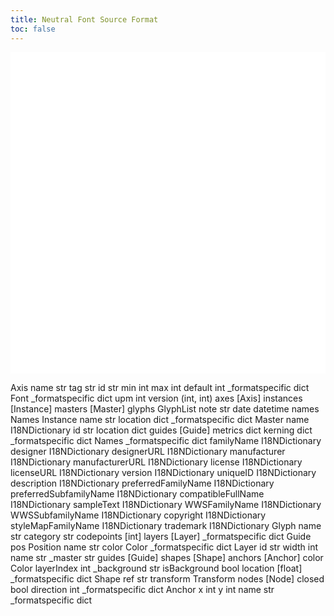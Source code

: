 ```yaml
---
title: Neutral Font Source Format
toc: false
---
```



<svg width="1017pt" height="1038pt"
 viewBox="0.00 0.00 1017.00 1037.50" xmlns="http://www.w3.org/2000/svg" xmlns:xlink="http://www.w3.org/1999/xlink">
<g id="graph0" class="graph" transform="scale(1 1) rotate(0) translate(4 1033.5)">
<polygon fill="white" stroke="transparent" points="-4,4 -4,-1033.5 1013,-1033.5 1013,4 -4,4"/>
<!-- Axis -->
<g id="node1" class="node">
<title>Axis</title>
<g id="a_node1"><a xlink:href="Axis.html" xlink:title="&lt;TABLE&gt;">
<text text-anchor="start" x="357.5" y="-1010.3" font-family="Avenir" font-weight="bold" font-size="14.00">Axis</text>
<polygon fill="none" stroke="black" points="304.5,-980.5 304.5,-1001.5 406.5,-1001.5 406.5,-980.5 304.5,-980.5"/>
<text text-anchor="start" x="337" y="-988.3" font-family="Avenir" font-weight="bold" font-size="14.00">name</text>
<polygon fill="none" stroke="black" points="408.5,-980.5 408.5,-1001.5 438.5,-1001.5 438.5,-980.5 408.5,-980.5"/>
<text text-anchor="start" x="415" y="-988.3" font-family="Avenir" font-style="italic" font-size="14.00">str</text>
<polygon fill="none" stroke="black" points="304.5,-957.5 304.5,-978.5 406.5,-978.5 406.5,-957.5 304.5,-957.5"/>
<text text-anchor="start" x="344.5" y="-965.3" font-family="Avenir" font-weight="bold" font-size="14.00">tag</text>
<polygon fill="none" stroke="black" points="408.5,-957.5 408.5,-978.5 438.5,-978.5 438.5,-957.5 408.5,-957.5"/>
<text text-anchor="start" x="415" y="-965.3" font-family="Avenir" font-style="italic" font-size="14.00">str</text>
<polygon fill="none" stroke="black" points="304.5,-934.5 304.5,-955.5 406.5,-955.5 406.5,-934.5 304.5,-934.5"/>
<text text-anchor="start" x="349.5" y="-941.3" font-family="Avenir" font-size="14.00">id</text>
<polygon fill="none" stroke="black" points="408.5,-934.5 408.5,-955.5 438.5,-955.5 438.5,-934.5 408.5,-934.5"/>
<text text-anchor="start" x="415" y="-942.3" font-family="Avenir" font-style="italic" font-size="14.00">str</text>
<polygon fill="none" stroke="black" points="304.5,-911.5 304.5,-932.5 406.5,-932.5 406.5,-911.5 304.5,-911.5"/>
<text text-anchor="start" x="344" y="-918.3" font-family="Avenir" font-size="14.00">min</text>
<polygon fill="none" stroke="black" points="408.5,-911.5 408.5,-932.5 438.5,-932.5 438.5,-911.5 408.5,-911.5"/>
<text text-anchor="start" x="415.5" y="-919.3" font-family="Avenir" font-style="italic" font-size="14.00">int</text>
<polygon fill="none" stroke="black" points="304.5,-888.5 304.5,-909.5 406.5,-909.5 406.5,-888.5 304.5,-888.5"/>
<text text-anchor="start" x="342" y="-895.3" font-family="Avenir" font-size="14.00">max</text>
<polygon fill="none" stroke="black" points="408.5,-888.5 408.5,-909.5 438.5,-909.5 438.5,-888.5 408.5,-888.5"/>
<text text-anchor="start" x="415.5" y="-896.3" font-family="Avenir" font-style="italic" font-size="14.00">int</text>
<polygon fill="none" stroke="black" points="304.5,-865.5 304.5,-886.5 406.5,-886.5 406.5,-865.5 304.5,-865.5"/>
<text text-anchor="start" x="333.5" y="-872.3" font-family="Avenir" font-size="14.00">default</text>
<polygon fill="none" stroke="black" points="408.5,-865.5 408.5,-886.5 438.5,-886.5 438.5,-865.5 408.5,-865.5"/>
<text text-anchor="start" x="415.5" y="-873.3" font-family="Avenir" font-style="italic" font-size="14.00">int</text>
<polygon fill="none" stroke="black" points="304.5,-842.5 304.5,-863.5 406.5,-863.5 406.5,-842.5 304.5,-842.5"/>
<text text-anchor="start" x="307.5" y="-849.3" font-family="Avenir" font-size="14.00">_formatspecific</text>
<polygon fill="none" stroke="black" points="408.5,-842.5 408.5,-863.5 438.5,-863.5 438.5,-842.5 408.5,-842.5"/>
<text text-anchor="start" x="411.5" y="-850.3" font-family="Avenir" font-style="italic" font-size="14.00">dict</text>
<polygon fill="none" stroke="black" points="301.5,-839.5 301.5,-1025.5 441.5,-1025.5 441.5,-839.5 301.5,-839.5"/>
</a>
</g>
</g>
<!-- Font -->
<g id="node2" class="node">
<title>Font</title>
<g id="a_node2"><a xlink:href="Font.html" xlink:title="&lt;TABLE&gt;">
<text text-anchor="start" x="80.5" y="-822.3" font-family="Avenir" font-weight="bold" font-size="14.00">Font</text>
<polygon fill="none" stroke="black" points="11,-792.5 11,-813.5 113,-813.5 113,-792.5 11,-792.5"/>
<text text-anchor="start" x="14" y="-799.3" font-family="Avenir" font-size="14.00">_formatspecific</text>
<polygon fill="none" stroke="black" points="115,-792.5 115,-813.5 181,-813.5 181,-792.5 115,-792.5"/>
<text text-anchor="start" x="136" y="-800.3" font-family="Avenir" font-style="italic" font-size="14.00">dict</text>
<polygon fill="none" stroke="black" points="11,-769.5 11,-790.5 113,-790.5 113,-769.5 11,-769.5"/>
<text text-anchor="start" x="48" y="-776.3" font-family="Avenir" font-size="14.00">upm</text>
<polygon fill="none" stroke="black" points="115,-769.5 115,-790.5 181,-790.5 181,-769.5 115,-769.5"/>
<text text-anchor="start" x="140" y="-777.3" font-family="Avenir" font-style="italic" font-size="14.00">int</text>
<polygon fill="none" stroke="black" points="11,-746.5 11,-767.5 113,-767.5 113,-746.5 11,-746.5"/>
<text text-anchor="start" x="39.5" y="-753.3" font-family="Avenir" font-size="14.00">version</text>
<polygon fill="none" stroke="black" points="115,-746.5 115,-767.5 181,-767.5 181,-746.5 115,-746.5"/>
<text text-anchor="start" x="124.5" y="-754.3" font-family="Avenir" font-style="italic" font-size="14.00">(int, int)</text>
<polygon fill="none" stroke="black" points="11,-723.5 11,-744.5 113,-744.5 113,-723.5 11,-723.5"/>
<text text-anchor="start" x="48" y="-730.3" font-family="Avenir" font-size="14.00">axes</text>
<polygon fill="none" stroke="black" points="115,-723.5 115,-744.5 181,-744.5 181,-723.5 115,-723.5"/>
<text text-anchor="start" x="131" y="-731.3" font-family="Avenir" font-style="italic" font-size="14.00">[Axis]</text>
<polygon fill="none" stroke="black" points="11,-700.5 11,-721.5 113,-721.5 113,-700.5 11,-700.5"/>
<text text-anchor="start" x="33" y="-707.3" font-family="Avenir" font-size="14.00">instances</text>
<polygon fill="none" stroke="black" points="115,-700.5 115,-721.5 181,-721.5 181,-700.5 115,-700.5"/>
<text text-anchor="start" x="118" y="-708.3" font-family="Avenir" font-style="italic" font-size="14.00">[Instance]</text>
<polygon fill="none" stroke="black" points="11,-677.5 11,-698.5 113,-698.5 113,-677.5 11,-677.5"/>
<text text-anchor="start" x="37" y="-684.3" font-family="Avenir" font-size="14.00">masters</text>
<polygon fill="none" stroke="black" points="115,-677.5 115,-698.5 181,-698.5 181,-677.5 115,-677.5"/>
<text text-anchor="start" x="122" y="-685.3" font-family="Avenir" font-style="italic" font-size="14.00">[Master]</text>
<polygon fill="none" stroke="black" points="11,-654.5 11,-675.5 113,-675.5 113,-654.5 11,-654.5"/>
<text text-anchor="start" x="42" y="-661.3" font-family="Avenir" font-size="14.00">glyphs</text>
<polygon fill="none" stroke="black" points="115,-654.5 115,-675.5 181,-675.5 181,-654.5 115,-654.5"/>
<text text-anchor="start" x="119" y="-662.3" font-family="Avenir" font-style="italic" font-size="14.00">GlyphList</text>
<polygon fill="none" stroke="black" points="11,-631.5 11,-652.5 113,-652.5 113,-631.5 11,-631.5"/>
<text text-anchor="start" x="47.5" y="-638.3" font-family="Avenir" font-size="14.00">note</text>
<polygon fill="none" stroke="black" points="115,-631.5 115,-652.5 181,-652.5 181,-631.5 115,-631.5"/>
<text text-anchor="start" x="139.5" y="-639.3" font-family="Avenir" font-style="italic" font-size="14.00">str</text>
<polygon fill="none" stroke="black" points="11,-608.5 11,-629.5 113,-629.5 113,-608.5 11,-608.5"/>
<text text-anchor="start" x="47.5" y="-615.3" font-family="Avenir" font-size="14.00">date</text>
<polygon fill="none" stroke="black" points="115,-608.5 115,-629.5 181,-629.5 181,-608.5 115,-608.5"/>
<text text-anchor="start" x="119.5" y="-616.3" font-family="Avenir" font-style="italic" font-size="14.00">datetime</text>
<polygon fill="none" stroke="black" points="11,-585.5 11,-606.5 113,-606.5 113,-585.5 11,-585.5"/>
<text text-anchor="start" x="41.5" y="-592.3" font-family="Avenir" font-size="14.00">names</text>
<polygon fill="none" stroke="black" points="115,-585.5 115,-606.5 181,-606.5 181,-585.5 115,-585.5"/>
<text text-anchor="start" x="125.5" y="-593.3" font-family="Avenir" font-style="italic" font-size="14.00">Names</text>
<polygon fill="none" stroke="black" points="8,-583 8,-838 184,-838 184,-583 8,-583"/>
</a>
</g>
</g>
<!-- Font&#45;&gt;Axis -->
<g id="edge1" class="edge">
<title>Font:axes&#45;&gt;Axis</title>
<path fill="none" stroke="black" d="M182,-734.5C227.72,-734.5 198.64,-791.46 228,-826.5 244.26,-845.9 264.75,-863.76 285.08,-879.08"/>
<polygon fill="black" stroke="black" points="283.03,-881.91 293.15,-885.04 287.19,-876.28 283.03,-881.91"/>
</g>
<!-- Instance -->
<g id="node3" class="node">
<title>Instance</title>
<g id="a_node3"><a xlink:href="Instance.html" xlink:title="&lt;TABLE&gt;">
<text text-anchor="start" x="344" y="-798.3" font-family="Avenir" font-weight="bold" font-size="14.00">Instance</text>
<polygon fill="none" stroke="black" points="304.5,-768.5 304.5,-789.5 406.5,-789.5 406.5,-768.5 304.5,-768.5"/>
<text text-anchor="start" x="337" y="-776.3" font-family="Avenir" font-weight="bold" font-size="14.00">name</text>
<polygon fill="none" stroke="black" points="408.5,-768.5 408.5,-789.5 438.5,-789.5 438.5,-768.5 408.5,-768.5"/>
<text text-anchor="start" x="415" y="-776.3" font-family="Avenir" font-style="italic" font-size="14.00">str</text>
<polygon fill="none" stroke="black" points="304.5,-745.5 304.5,-766.5 406.5,-766.5 406.5,-745.5 304.5,-745.5"/>
<text text-anchor="start" x="330.5" y="-752.3" font-family="Avenir" font-size="14.00">location</text>
<polygon fill="none" stroke="black" points="408.5,-745.5 408.5,-766.5 438.5,-766.5 438.5,-745.5 408.5,-745.5"/>
<text text-anchor="start" x="411.5" y="-753.3" font-family="Avenir" font-style="italic" font-size="14.00">dict</text>
<polygon fill="none" stroke="black" points="304.5,-722.5 304.5,-743.5 406.5,-743.5 406.5,-722.5 304.5,-722.5"/>
<text text-anchor="start" x="307.5" y="-729.3" font-family="Avenir" font-size="14.00">_formatspecific</text>
<polygon fill="none" stroke="black" points="408.5,-722.5 408.5,-743.5 438.5,-743.5 438.5,-722.5 408.5,-722.5"/>
<text text-anchor="start" x="411.5" y="-730.3" font-family="Avenir" font-style="italic" font-size="14.00">dict</text>
<polygon fill="none" stroke="black" points="301.5,-719.5 301.5,-813.5 441.5,-813.5 441.5,-719.5 301.5,-719.5"/>
</a>
</g>
</g>
<!-- Font&#45;&gt;Instance -->
<g id="edge2" class="edge">
<title>Font:instances&#45;&gt;Instance</title>
<path fill="none" stroke="black" d="M182,-711.5C215.98,-711.5 252.08,-719.84 283.5,-730.02"/>
<polygon fill="black" stroke="black" points="282.5,-733.38 293.09,-733.24 284.72,-726.74 282.5,-733.38"/>
</g>
<!-- Master -->
<g id="node5" class="node">
<title>Master</title>
<g id="a_node5"><a xlink:href="Master.html" xlink:title="&lt;TABLE&gt;">
<text text-anchor="start" x="641" y="-837.3" font-family="Avenir" font-weight="bold" font-size="14.00">Master</text>
<polygon fill="none" stroke="black" points="562,-807.5 562,-828.5 664,-828.5 664,-807.5 562,-807.5"/>
<text text-anchor="start" x="594.5" y="-815.3" font-family="Avenir" font-weight="bold" font-size="14.00">name</text>
<polygon fill="none" stroke="black" points="666,-807.5 666,-828.5 766,-828.5 766,-807.5 666,-807.5"/>
<text text-anchor="start" x="669" y="-815.3" font-family="Avenir" font-style="italic" font-size="14.00">I18NDictionary</text>
<polygon fill="none" stroke="black" points="562,-784.5 562,-805.5 664,-805.5 664,-784.5 562,-784.5"/>
<text text-anchor="start" x="606.5" y="-792.3" font-family="Avenir" font-weight="bold" font-size="14.00">id</text>
<polygon fill="none" stroke="black" points="666,-784.5 666,-805.5 766,-805.5 766,-784.5 666,-784.5"/>
<text text-anchor="start" x="707.5" y="-792.3" font-family="Avenir" font-style="italic" font-size="14.00">str</text>
<polygon fill="none" stroke="black" points="562,-761.5 562,-782.5 664,-782.5 664,-761.5 562,-761.5"/>
<text text-anchor="start" x="588" y="-768.3" font-family="Avenir" font-size="14.00">location</text>
<polygon fill="none" stroke="black" points="666,-761.5 666,-782.5 766,-782.5 766,-761.5 666,-761.5"/>
<text text-anchor="start" x="704" y="-769.3" font-family="Avenir" font-style="italic" font-size="14.00">dict</text>
<polygon fill="none" stroke="black" points="562,-738.5 562,-759.5 664,-759.5 664,-738.5 562,-738.5"/>
<text text-anchor="start" x="592.5" y="-745.3" font-family="Avenir" font-size="14.00">guides</text>
<polygon fill="none" stroke="black" points="666,-738.5 666,-759.5 766,-759.5 766,-738.5 666,-738.5"/>
<text text-anchor="start" x="693" y="-746.3" font-family="Avenir" font-style="italic" font-size="14.00">[Guide]</text>
<polygon fill="none" stroke="black" points="562,-715.5 562,-736.5 664,-736.5 664,-715.5 562,-715.5"/>
<text text-anchor="start" x="590" y="-722.3" font-family="Avenir" font-size="14.00">metrics</text>
<polygon fill="none" stroke="black" points="666,-715.5 666,-736.5 766,-736.5 766,-715.5 666,-715.5"/>
<text text-anchor="start" x="704" y="-723.3" font-family="Avenir" font-style="italic" font-size="14.00">dict</text>
<polygon fill="none" stroke="black" points="562,-692.5 562,-713.5 664,-713.5 664,-692.5 562,-692.5"/>
<text text-anchor="start" x="590" y="-699.3" font-family="Avenir" font-size="14.00">kerning</text>
<polygon fill="none" stroke="black" points="666,-692.5 666,-713.5 766,-713.5 766,-692.5 666,-692.5"/>
<text text-anchor="start" x="704" y="-700.3" font-family="Avenir" font-style="italic" font-size="14.00">dict</text>
<polygon fill="none" stroke="black" points="562,-669.5 562,-690.5 664,-690.5 664,-669.5 562,-669.5"/>
<text text-anchor="start" x="565" y="-676.3" font-family="Avenir" font-size="14.00">_formatspecific</text>
<polygon fill="none" stroke="black" points="666,-669.5 666,-690.5 766,-690.5 766,-669.5 666,-669.5"/>
<text text-anchor="start" x="704" y="-677.3" font-family="Avenir" font-style="italic" font-size="14.00">dict</text>
<polygon fill="none" stroke="black" points="559,-666.5 559,-852.5 769,-852.5 769,-666.5 559,-666.5"/>
</a>
</g>
</g>
<!-- Font&#45;&gt;Master -->
<g id="edge4" class="edge">
<title>Font:masters&#45;&gt;Master</title>
<path fill="none" stroke="black" d="M182,-687.5C330.24,-687.5 369.73,-676.99 515,-706.5 523.55,-708.24 532.27,-710.37 540.99,-712.76"/>
<polygon fill="black" stroke="black" points="540.25,-716.19 550.82,-715.58 542.17,-709.46 540.25,-716.19"/>
</g>
<!-- Names -->
<g id="node6" class="node">
<title>Names</title>
<g id="a_node6"><a xlink:href="Names.html" xlink:title="&lt;TABLE&gt;">
<text text-anchor="start" x="349" y="-473.3" font-family="Avenir" font-weight="bold" font-size="14.00">Names</text>
<polygon fill="none" stroke="black" points="239.5,-443.5 239.5,-464.5 402.5,-464.5 402.5,-443.5 239.5,-443.5"/>
<text text-anchor="start" x="273" y="-450.3" font-family="Avenir" font-size="14.00">_formatspecific</text>
<polygon fill="none" stroke="black" points="404.5,-443.5 404.5,-464.5 504.5,-464.5 504.5,-443.5 404.5,-443.5"/>
<text text-anchor="start" x="442.5" y="-451.3" font-family="Avenir" font-style="italic" font-size="14.00">dict</text>
<polygon fill="none" stroke="black" points="239.5,-420.5 239.5,-441.5 402.5,-441.5 402.5,-420.5 239.5,-420.5"/>
<text text-anchor="start" x="283" y="-427.3" font-family="Avenir" font-size="14.00">familyName</text>
<polygon fill="none" stroke="black" points="404.5,-420.5 404.5,-441.5 504.5,-441.5 504.5,-420.5 404.5,-420.5"/>
<text text-anchor="start" x="407.5" y="-428.3" font-family="Avenir" font-style="italic" font-size="14.00">I18NDictionary</text>
<polygon fill="none" stroke="black" points="239.5,-397.5 239.5,-418.5 402.5,-418.5 402.5,-397.5 239.5,-397.5"/>
<text text-anchor="start" x="294" y="-404.3" font-family="Avenir" font-size="14.00">designer</text>
<polygon fill="none" stroke="black" points="404.5,-397.5 404.5,-418.5 504.5,-418.5 504.5,-397.5 404.5,-397.5"/>
<text text-anchor="start" x="407.5" y="-405.3" font-family="Avenir" font-style="italic" font-size="14.00">I18NDictionary</text>
<polygon fill="none" stroke="black" points="239.5,-374.5 239.5,-395.5 402.5,-395.5 402.5,-374.5 239.5,-374.5"/>
<text text-anchor="start" x="281.5" y="-381.3" font-family="Avenir" font-size="14.00">designerURL</text>
<polygon fill="none" stroke="black" points="404.5,-374.5 404.5,-395.5 504.5,-395.5 504.5,-374.5 404.5,-374.5"/>
<text text-anchor="start" x="407.5" y="-382.3" font-family="Avenir" font-style="italic" font-size="14.00">I18NDictionary</text>
<polygon fill="none" stroke="black" points="239.5,-351.5 239.5,-372.5 402.5,-372.5 402.5,-351.5 239.5,-351.5"/>
<text text-anchor="start" x="279" y="-358.3" font-family="Avenir" font-size="14.00">manufacturer</text>
<polygon fill="none" stroke="black" points="404.5,-351.5 404.5,-372.5 504.5,-372.5 504.5,-351.5 404.5,-351.5"/>
<text text-anchor="start" x="407.5" y="-359.3" font-family="Avenir" font-style="italic" font-size="14.00">I18NDictionary</text>
<polygon fill="none" stroke="black" points="239.5,-328.5 239.5,-349.5 402.5,-349.5 402.5,-328.5 239.5,-328.5"/>
<text text-anchor="start" x="266.5" y="-335.3" font-family="Avenir" font-size="14.00">manufacturerURL</text>
<polygon fill="none" stroke="black" points="404.5,-328.5 404.5,-349.5 504.5,-349.5 504.5,-328.5 404.5,-328.5"/>
<text text-anchor="start" x="407.5" y="-336.3" font-family="Avenir" font-style="italic" font-size="14.00">I18NDictionary</text>
<polygon fill="none" stroke="black" points="239.5,-305.5 239.5,-326.5 402.5,-326.5 402.5,-305.5 239.5,-305.5"/>
<text text-anchor="start" x="300" y="-312.3" font-family="Avenir" font-size="14.00">license</text>
<polygon fill="none" stroke="black" points="404.5,-305.5 404.5,-326.5 504.5,-326.5 504.5,-305.5 404.5,-305.5"/>
<text text-anchor="start" x="407.5" y="-313.3" font-family="Avenir" font-style="italic" font-size="14.00">I18NDictionary</text>
<polygon fill="none" stroke="black" points="239.5,-282.5 239.5,-303.5 402.5,-303.5 402.5,-282.5 239.5,-282.5"/>
<text text-anchor="start" x="287.5" y="-289.3" font-family="Avenir" font-size="14.00">licenseURL</text>
<polygon fill="none" stroke="black" points="404.5,-282.5 404.5,-303.5 504.5,-303.5 504.5,-282.5 404.5,-282.5"/>
<text text-anchor="start" x="407.5" y="-290.3" font-family="Avenir" font-style="italic" font-size="14.00">I18NDictionary</text>
<polygon fill="none" stroke="black" points="239.5,-259.5 239.5,-280.5 402.5,-280.5 402.5,-259.5 239.5,-259.5"/>
<text text-anchor="start" x="298.5" y="-266.3" font-family="Avenir" font-size="14.00">version</text>
<polygon fill="none" stroke="black" points="404.5,-259.5 404.5,-280.5 504.5,-280.5 504.5,-259.5 404.5,-259.5"/>
<text text-anchor="start" x="407.5" y="-267.3" font-family="Avenir" font-style="italic" font-size="14.00">I18NDictionary</text>
<polygon fill="none" stroke="black" points="239.5,-236.5 239.5,-257.5 402.5,-257.5 402.5,-236.5 239.5,-236.5"/>
<text text-anchor="start" x="293" y="-243.3" font-family="Avenir" font-size="14.00">uniqueID</text>
<polygon fill="none" stroke="black" points="404.5,-236.5 404.5,-257.5 504.5,-257.5 504.5,-236.5 404.5,-236.5"/>
<text text-anchor="start" x="407.5" y="-244.3" font-family="Avenir" font-style="italic" font-size="14.00">I18NDictionary</text>
<polygon fill="none" stroke="black" points="239.5,-213.5 239.5,-234.5 402.5,-234.5 402.5,-213.5 239.5,-213.5"/>
<text text-anchor="start" x="286" y="-220.3" font-family="Avenir" font-size="14.00">description</text>
<polygon fill="none" stroke="black" points="404.5,-213.5 404.5,-234.5 504.5,-234.5 504.5,-213.5 404.5,-213.5"/>
<text text-anchor="start" x="407.5" y="-221.3" font-family="Avenir" font-style="italic" font-size="14.00">I18NDictionary</text>
<polygon fill="none" stroke="black" points="239.5,-190.5 239.5,-211.5 402.5,-211.5 402.5,-190.5 239.5,-190.5"/>
<text text-anchor="start" x="253" y="-197.3" font-family="Avenir" font-size="14.00">preferredFamilyName</text>
<polygon fill="none" stroke="black" points="404.5,-190.5 404.5,-211.5 504.5,-211.5 504.5,-190.5 404.5,-190.5"/>
<text text-anchor="start" x="407.5" y="-198.3" font-family="Avenir" font-style="italic" font-size="14.00">I18NDictionary</text>
<polygon fill="none" stroke="black" points="239.5,-167.5 239.5,-188.5 402.5,-188.5 402.5,-167.5 239.5,-167.5"/>
<text text-anchor="start" x="242.5" y="-174.3" font-family="Avenir" font-size="14.00">preferredSubfamilyName</text>
<polygon fill="none" stroke="black" points="404.5,-167.5 404.5,-188.5 504.5,-188.5 504.5,-167.5 404.5,-167.5"/>
<text text-anchor="start" x="407.5" y="-175.3" font-family="Avenir" font-style="italic" font-size="14.00">I18NDictionary</text>
<polygon fill="none" stroke="black" points="239.5,-144.5 239.5,-165.5 402.5,-165.5 402.5,-144.5 239.5,-144.5"/>
<text text-anchor="start" x="256" y="-151.3" font-family="Avenir" font-size="14.00">compatibleFullName</text>
<polygon fill="none" stroke="black" points="404.5,-144.5 404.5,-165.5 504.5,-165.5 504.5,-144.5 404.5,-144.5"/>
<text text-anchor="start" x="407.5" y="-152.3" font-family="Avenir" font-style="italic" font-size="14.00">I18NDictionary</text>
<polygon fill="none" stroke="black" points="239.5,-121.5 239.5,-142.5 402.5,-142.5 402.5,-121.5 239.5,-121.5"/>
<text text-anchor="start" x="285.5" y="-128.3" font-family="Avenir" font-size="14.00">sampleText</text>
<polygon fill="none" stroke="black" points="404.5,-121.5 404.5,-142.5 504.5,-142.5 504.5,-121.5 404.5,-121.5"/>
<text text-anchor="start" x="407.5" y="-129.3" font-family="Avenir" font-style="italic" font-size="14.00">I18NDictionary</text>
<polygon fill="none" stroke="black" points="239.5,-98.5 239.5,-119.5 402.5,-119.5 402.5,-98.5 239.5,-98.5"/>
<text text-anchor="start" x="264.5" y="-105.3" font-family="Avenir" font-size="14.00">WWSFamilyName</text>
<polygon fill="none" stroke="black" points="404.5,-98.5 404.5,-119.5 504.5,-119.5 504.5,-98.5 404.5,-98.5"/>
<text text-anchor="start" x="407.5" y="-106.3" font-family="Avenir" font-style="italic" font-size="14.00">I18NDictionary</text>
<polygon fill="none" stroke="black" points="239.5,-75.5 239.5,-96.5 402.5,-96.5 402.5,-75.5 239.5,-75.5"/>
<text text-anchor="start" x="254.5" y="-82.3" font-family="Avenir" font-size="14.00">WWSSubfamilyName</text>
<polygon fill="none" stroke="black" points="404.5,-75.5 404.5,-96.5 504.5,-96.5 504.5,-75.5 404.5,-75.5"/>
<text text-anchor="start" x="407.5" y="-83.3" font-family="Avenir" font-style="italic" font-size="14.00">I18NDictionary</text>
<polygon fill="none" stroke="black" points="239.5,-52.5 239.5,-73.5 402.5,-73.5 402.5,-52.5 239.5,-52.5"/>
<text text-anchor="start" x="291" y="-59.3" font-family="Avenir" font-size="14.00">copyright</text>
<polygon fill="none" stroke="black" points="404.5,-52.5 404.5,-73.5 504.5,-73.5 504.5,-52.5 404.5,-52.5"/>
<text text-anchor="start" x="407.5" y="-60.3" font-family="Avenir" font-style="italic" font-size="14.00">I18NDictionary</text>
<polygon fill="none" stroke="black" points="239.5,-29.5 239.5,-50.5 402.5,-50.5 402.5,-29.5 239.5,-29.5"/>
<text text-anchor="start" x="253" y="-36.3" font-family="Avenir" font-size="14.00">styleMapFamilyName</text>
<polygon fill="none" stroke="black" points="404.5,-29.5 404.5,-50.5 504.5,-50.5 504.5,-29.5 404.5,-29.5"/>
<text text-anchor="start" x="407.5" y="-37.3" font-family="Avenir" font-style="italic" font-size="14.00">I18NDictionary</text>
<polygon fill="none" stroke="black" points="239.5,-6.5 239.5,-27.5 402.5,-27.5 402.5,-6.5 239.5,-6.5"/>
<text text-anchor="start" x="288" y="-13.3" font-family="Avenir" font-size="14.00">trademark</text>
<polygon fill="none" stroke="black" points="404.5,-6.5 404.5,-27.5 504.5,-27.5 504.5,-6.5 404.5,-6.5"/>
<text text-anchor="start" x="407.5" y="-14.3" font-family="Avenir" font-style="italic" font-size="14.00">I18NDictionary</text>
<polygon fill="none" stroke="black" points="236,-4 236,-489 507,-489 507,-4 236,-4"/>
</a>
</g>
</g>
<!-- Font&#45;&gt;Names -->
<g id="edge5" class="edge">
<title>Font:names&#45;&gt;Names</title>
<path fill="none" stroke="black" d="M182,-595.5C228.11,-595.5 206.56,-543.32 228,-502.5 228.05,-502.41 228.1,-502.31 228.15,-502.21"/>
<polygon fill="black" stroke="black" points="231.27,-503.81 232.83,-493.33 225.07,-500.55 231.27,-503.81"/>
</g>
<!-- Glyph -->
<g id="node10" class="node">
<title>Glyph</title>
<g id="a_node10"><a xlink:href="Glyph.html" xlink:title="&lt;TABLE&gt;">
<text text-anchor="start" x="351.5" y="-640.3" font-family="Avenir" font-weight="bold" font-size="14.00">Glyph</text>
<polygon fill="none" stroke="black" points="295.5,-610.5 295.5,-631.5 397.5,-631.5 397.5,-610.5 295.5,-610.5"/>
<text text-anchor="start" x="328" y="-618.3" font-family="Avenir" font-weight="bold" font-size="14.00">name</text>
<polygon fill="none" stroke="black" points="399.5,-610.5 399.5,-631.5 447.5,-631.5 447.5,-610.5 399.5,-610.5"/>
<text text-anchor="start" x="415" y="-618.3" font-family="Avenir" font-style="italic" font-size="14.00">str</text>
<polygon fill="none" stroke="black" points="295.5,-587.5 295.5,-608.5 397.5,-608.5 397.5,-587.5 295.5,-587.5"/>
<text text-anchor="start" x="318.5" y="-594.3" font-family="Avenir" font-size="14.00">category</text>
<polygon fill="none" stroke="black" points="399.5,-587.5 399.5,-608.5 447.5,-608.5 447.5,-587.5 399.5,-587.5"/>
<text text-anchor="start" x="415" y="-595.3" font-family="Avenir" font-style="italic" font-size="14.00">str</text>
<polygon fill="none" stroke="black" points="295.5,-564.5 295.5,-585.5 397.5,-585.5 397.5,-564.5 295.5,-564.5"/>
<text text-anchor="start" x="311.5" y="-571.3" font-family="Avenir" font-size="14.00">codepoints</text>
<polygon fill="none" stroke="black" points="399.5,-564.5 399.5,-585.5 447.5,-585.5 447.5,-564.5 399.5,-564.5"/>
<text text-anchor="start" x="411.5" y="-572.3" font-family="Avenir" font-style="italic" font-size="14.00">[int]</text>
<polygon fill="none" stroke="black" points="295.5,-541.5 295.5,-562.5 397.5,-562.5 397.5,-541.5 295.5,-541.5"/>
<text text-anchor="start" x="328" y="-548.3" font-family="Avenir" font-size="14.00">layers</text>
<polygon fill="none" stroke="black" points="399.5,-541.5 399.5,-562.5 447.5,-562.5 447.5,-541.5 399.5,-541.5"/>
<text text-anchor="start" x="402.5" y="-549.3" font-family="Avenir" font-style="italic" font-size="14.00">[Layer]</text>
<polygon fill="none" stroke="black" points="295.5,-518.5 295.5,-539.5 397.5,-539.5 397.5,-518.5 295.5,-518.5"/>
<text text-anchor="start" x="298.5" y="-525.3" font-family="Avenir" font-size="14.00">_formatspecific</text>
<polygon fill="none" stroke="black" points="399.5,-518.5 399.5,-539.5 447.5,-539.5 447.5,-518.5 399.5,-518.5"/>
<text text-anchor="start" x="411.5" y="-526.3" font-family="Avenir" font-style="italic" font-size="14.00">dict</text>
<polygon fill="none" stroke="black" points="292.5,-515.5 292.5,-655.5 450.5,-655.5 450.5,-515.5 292.5,-515.5"/>
</a>
</g>
</g>
<!-- Font&#45;&gt;Glyph -->
<g id="edge10" class="edge">
<title>Font:glyphs&#45;&gt;Glyph</title>
<path fill="none" stroke="black" d="M182,-664.5C213.7,-664.5 246.23,-654.88 275.15,-642.35"/>
<polygon fill="black" stroke="black" points="276.72,-645.49 284.4,-638.19 273.85,-639.1 276.72,-645.49"/>
</g>
<!-- Guide -->
<g id="node4" class="node">
<title>Guide</title>
<g id="a_node4"><a xlink:href="Guide.html" xlink:title="&lt;TABLE&gt;">
<text text-anchor="start" x="890.5" y="-768.3" font-family="Avenir" font-weight="bold" font-size="14.00">Guide</text>
<polygon fill="none" stroke="black" points="831,-738.5 831,-759.5 933,-759.5 933,-738.5 831,-738.5"/>
<text text-anchor="start" x="870" y="-746.3" font-family="Avenir" font-weight="bold" font-size="14.00">pos</text>
<polygon fill="none" stroke="black" points="935,-738.5 935,-759.5 991,-759.5 991,-738.5 935,-738.5"/>
<text text-anchor="start" x="938" y="-746.3" font-family="Avenir" font-style="italic" font-size="14.00">Position</text>
<polygon fill="none" stroke="black" points="831,-715.5 831,-736.5 933,-736.5 933,-715.5 831,-715.5"/>
<text text-anchor="start" x="864.5" y="-722.3" font-family="Avenir" font-size="14.00">name</text>
<polygon fill="none" stroke="black" points="935,-715.5 935,-736.5 991,-736.5 991,-715.5 935,-715.5"/>
<text text-anchor="start" x="954.5" y="-723.3" font-family="Avenir" font-style="italic" font-size="14.00">str</text>
<polygon fill="none" stroke="black" points="831,-692.5 831,-713.5 933,-713.5 933,-692.5 831,-692.5"/>
<text text-anchor="start" x="866" y="-699.3" font-family="Avenir" font-size="14.00">color</text>
<polygon fill="none" stroke="black" points="935,-692.5 935,-713.5 991,-713.5 991,-692.5 935,-692.5"/>
<text text-anchor="start" x="945.5" y="-700.3" font-family="Avenir" font-style="italic" font-size="14.00">Color</text>
<polygon fill="none" stroke="black" points="831,-669.5 831,-690.5 933,-690.5 933,-669.5 831,-669.5"/>
<text text-anchor="start" x="834" y="-676.3" font-family="Avenir" font-size="14.00">_formatspecific</text>
<polygon fill="none" stroke="black" points="935,-669.5 935,-690.5 991,-690.5 991,-669.5 935,-669.5"/>
<text text-anchor="start" x="951" y="-677.3" font-family="Avenir" font-style="italic" font-size="14.00">dict</text>
<polygon fill="none" stroke="black" points="828,-667 828,-784 994,-784 994,-667 828,-667"/>
</a>
</g>
</g>
<!-- Master&#45;&gt;Guide -->
<g id="edge3" class="edge">
<title>Master:guides&#45;&gt;Guide</title>
<path fill="none" stroke="black" d="M767,-748.5C780.86,-748.5 795.38,-747.43 809.64,-745.76"/>
<polygon fill="black" stroke="black" points="810.48,-749.18 819.96,-744.44 809.59,-742.24 810.48,-749.18"/>
</g>
<!-- Layer -->
<g id="node7" class="node">
<title>Layer</title>
<g id="a_node7"><a xlink:href="Layer.html" xlink:title="&lt;TABLE&gt;">
<text text-anchor="start" x="646" y="-625.3" font-family="Avenir" font-weight="bold" font-size="14.00">Layer</text>
<polygon fill="none" stroke="black" points="583,-595.5 583,-616.5 685,-616.5 685,-595.5 583,-595.5"/>
<text text-anchor="start" x="627.5" y="-603.3" font-family="Avenir" font-weight="bold" font-size="14.00">id</text>
<polygon fill="none" stroke="black" points="687,-595.5 687,-616.5 746,-616.5 746,-595.5 687,-595.5"/>
<text text-anchor="start" x="708" y="-603.3" font-family="Avenir" font-style="italic" font-size="14.00">str</text>
<polygon fill="none" stroke="black" points="583,-572.5 583,-593.5 685,-593.5 685,-572.5 583,-572.5"/>
<text text-anchor="start" x="615" y="-580.3" font-family="Avenir" font-weight="bold" font-size="14.00">width</text>
<polygon fill="none" stroke="black" points="687,-572.5 687,-593.5 746,-593.5 746,-572.5 687,-572.5"/>
<text text-anchor="start" x="708.5" y="-580.3" font-family="Avenir" font-style="italic" font-size="14.00">int</text>
<polygon fill="none" stroke="black" points="583,-549.5 583,-570.5 685,-570.5 685,-549.5 583,-549.5"/>
<text text-anchor="start" x="616.5" y="-556.3" font-family="Avenir" font-size="14.00">name</text>
<polygon fill="none" stroke="black" points="687,-549.5 687,-570.5 746,-570.5 746,-549.5 687,-549.5"/>
<text text-anchor="start" x="708" y="-557.3" font-family="Avenir" font-style="italic" font-size="14.00">str</text>
<polygon fill="none" stroke="black" points="583,-526.5 583,-547.5 685,-547.5 685,-526.5 583,-526.5"/>
<text text-anchor="start" x="608.5" y="-533.3" font-family="Avenir" font-size="14.00">_master</text>
<polygon fill="none" stroke="black" points="687,-526.5 687,-547.5 746,-547.5 746,-526.5 687,-526.5"/>
<text text-anchor="start" x="708" y="-534.3" font-family="Avenir" font-style="italic" font-size="14.00">str</text>
<polygon fill="none" stroke="black" points="583,-503.5 583,-524.5 685,-524.5 685,-503.5 583,-503.5"/>
<text text-anchor="start" x="613.5" y="-510.3" font-family="Avenir" font-size="14.00">guides</text>
<polygon fill="none" stroke="black" points="687,-503.5 687,-524.5 746,-524.5 746,-503.5 687,-503.5"/>
<text text-anchor="start" x="693.5" y="-511.3" font-family="Avenir" font-style="italic" font-size="14.00">[Guide]</text>
<polygon fill="none" stroke="black" points="583,-480.5 583,-501.5 685,-501.5 685,-480.5 583,-480.5"/>
<text text-anchor="start" x="612.5" y="-487.3" font-family="Avenir" font-size="14.00">shapes</text>
<polygon fill="none" stroke="black" points="687,-480.5 687,-501.5 746,-501.5 746,-480.5 687,-480.5"/>
<text text-anchor="start" x="693.5" y="-488.3" font-family="Avenir" font-style="italic" font-size="14.00">[Shape]</text>
<polygon fill="none" stroke="black" points="583,-457.5 583,-478.5 685,-478.5 685,-457.5 583,-457.5"/>
<text text-anchor="start" x="609.5" y="-464.3" font-family="Avenir" font-size="14.00">anchors</text>
<polygon fill="none" stroke="black" points="687,-457.5 687,-478.5 746,-478.5 746,-457.5 687,-457.5"/>
<text text-anchor="start" x="690" y="-465.3" font-family="Avenir" font-style="italic" font-size="14.00">[Anchor]</text>
<polygon fill="none" stroke="black" points="583,-434.5 583,-455.5 685,-455.5 685,-434.5 583,-434.5"/>
<text text-anchor="start" x="618" y="-441.3" font-family="Avenir" font-size="14.00">color</text>
<polygon fill="none" stroke="black" points="687,-434.5 687,-455.5 746,-455.5 746,-434.5 687,-434.5"/>
<text text-anchor="start" x="699" y="-442.3" font-family="Avenir" font-style="italic" font-size="14.00">Color</text>
<polygon fill="none" stroke="black" points="583,-411.5 583,-432.5 685,-432.5 685,-411.5 583,-411.5"/>
<text text-anchor="start" x="602" y="-418.3" font-family="Avenir" font-size="14.00">layerIndex</text>
<polygon fill="none" stroke="black" points="687,-411.5 687,-432.5 746,-432.5 746,-411.5 687,-411.5"/>
<text text-anchor="start" x="708.5" y="-419.3" font-family="Avenir" font-style="italic" font-size="14.00">int</text>
<polygon fill="none" stroke="black" points="583,-388.5 583,-409.5 685,-409.5 685,-388.5 583,-388.5"/>
<text text-anchor="start" x="593.5" y="-395.3" font-family="Avenir" font-size="14.00">_background</text>
<polygon fill="none" stroke="black" points="687,-388.5 687,-409.5 746,-409.5 746,-388.5 687,-388.5"/>
<text text-anchor="start" x="708" y="-396.3" font-family="Avenir" font-style="italic" font-size="14.00">str</text>
<polygon fill="none" stroke="black" points="583,-365.5 583,-386.5 685,-386.5 685,-365.5 583,-365.5"/>
<text text-anchor="start" x="592" y="-372.3" font-family="Avenir" font-size="14.00">isBackground</text>
<polygon fill="none" stroke="black" points="687,-365.5 687,-386.5 746,-386.5 746,-365.5 687,-365.5"/>
<text text-anchor="start" x="702.5" y="-373.3" font-family="Avenir" font-style="italic" font-size="14.00">bool</text>
<polygon fill="none" stroke="black" points="583,-342.5 583,-363.5 685,-363.5 685,-342.5 583,-342.5"/>
<text text-anchor="start" x="609" y="-349.3" font-family="Avenir" font-size="14.00">location</text>
<polygon fill="none" stroke="black" points="687,-342.5 687,-363.5 746,-363.5 746,-342.5 687,-342.5"/>
<text text-anchor="start" x="698" y="-350.3" font-family="Avenir" font-style="italic" font-size="14.00">[float]</text>
<polygon fill="none" stroke="black" points="583,-319.5 583,-340.5 685,-340.5 685,-319.5 583,-319.5"/>
<text text-anchor="start" x="586" y="-326.3" font-family="Avenir" font-size="14.00">_formatspecific</text>
<polygon fill="none" stroke="black" points="687,-319.5 687,-340.5 746,-340.5 746,-319.5 687,-319.5"/>
<text text-anchor="start" x="704.5" y="-327.3" font-family="Avenir" font-style="italic" font-size="14.00">dict</text>
<polygon fill="none" stroke="black" points="579.5,-316.5 579.5,-640.5 748.5,-640.5 748.5,-316.5 579.5,-316.5"/>
</a>
</g>
</g>
<!-- Layer&#45;&gt;Guide -->
<g id="edge6" class="edge">
<title>Layer:guides&#45;&gt;Guide</title>
<path fill="none" stroke="black" d="M747,-514.5C798.41,-514.5 781.81,-568.63 813,-609.5 824.46,-624.52 837.14,-640.26 849.45,-655.13"/>
<polygon fill="black" stroke="black" points="846.76,-657.37 855.85,-662.82 852.14,-652.89 846.76,-657.37"/>
</g>
<!-- Shape -->
<g id="node8" class="node">
<title>Shape</title>
<g id="a_node8"><a xlink:href="Shape.html" xlink:title="&lt;TABLE&gt;">
<text text-anchor="start" x="890" y="-580.3" font-family="Avenir" font-weight="bold" font-size="14.00">Shape</text>
<polygon fill="none" stroke="black" points="824,-550.5 824,-571.5 926,-571.5 926,-550.5 824,-550.5"/>
<text text-anchor="start" x="866.5" y="-557.3" font-family="Avenir" font-size="14.00">ref</text>
<polygon fill="none" stroke="black" points="928,-550.5 928,-571.5 998,-571.5 998,-550.5 928,-550.5"/>
<text text-anchor="start" x="954.5" y="-558.3" font-family="Avenir" font-style="italic" font-size="14.00">str</text>
<polygon fill="none" stroke="black" points="824,-527.5 824,-548.5 926,-548.5 926,-527.5 824,-527.5"/>
<text text-anchor="start" x="844" y="-534.3" font-family="Avenir" font-size="14.00">transform</text>
<polygon fill="none" stroke="black" points="928,-527.5 928,-548.5 998,-548.5 998,-527.5 928,-527.5"/>
<text text-anchor="start" x="931" y="-535.3" font-family="Avenir" font-style="italic" font-size="14.00">Transform</text>
<polygon fill="none" stroke="black" points="824,-504.5 824,-525.5 926,-525.5 926,-504.5 824,-504.5"/>
<text text-anchor="start" x="856" y="-511.3" font-family="Avenir" font-size="14.00">nodes</text>
<polygon fill="none" stroke="black" points="928,-504.5 928,-525.5 998,-525.5 998,-504.5 928,-504.5"/>
<text text-anchor="start" x="941.5" y="-512.3" font-family="Avenir" font-style="italic" font-size="14.00">[Node]</text>
<polygon fill="none" stroke="black" points="824,-481.5 824,-502.5 926,-502.5 926,-481.5 824,-481.5"/>
<text text-anchor="start" x="855" y="-488.3" font-family="Avenir" font-size="14.00">closed</text>
<polygon fill="none" stroke="black" points="928,-481.5 928,-502.5 998,-502.5 998,-481.5 928,-481.5"/>
<text text-anchor="start" x="949" y="-489.3" font-family="Avenir" font-style="italic" font-size="14.00">bool</text>
<polygon fill="none" stroke="black" points="824,-458.5 824,-479.5 926,-479.5 926,-458.5 824,-458.5"/>
<text text-anchor="start" x="847.5" y="-465.3" font-family="Avenir" font-size="14.00">direction</text>
<polygon fill="none" stroke="black" points="928,-458.5 928,-479.5 998,-479.5 998,-458.5 928,-458.5"/>
<text text-anchor="start" x="955" y="-466.3" font-family="Avenir" font-style="italic" font-size="14.00">int</text>
<polygon fill="none" stroke="black" points="824,-435.5 824,-456.5 926,-456.5 926,-435.5 824,-435.5"/>
<text text-anchor="start" x="827" y="-442.3" font-family="Avenir" font-size="14.00">_formatspecific</text>
<polygon fill="none" stroke="black" points="928,-435.5 928,-456.5 998,-456.5 998,-435.5 928,-435.5"/>
<text text-anchor="start" x="951" y="-443.3" font-family="Avenir" font-style="italic" font-size="14.00">dict</text>
<polygon fill="none" stroke="black" points="821,-433 821,-596 1001,-596 1001,-433 821,-433"/>
</a>
</g>
</g>
<!-- Layer&#45;&gt;Shape -->
<g id="edge7" class="edge">
<title>Layer:shapes&#45;&gt;Shape</title>
<path fill="none" stroke="black" d="M747,-491.5C765.17,-491.5 784.37,-492.92 802.96,-495.05"/>
<polygon fill="black" stroke="black" points="802.57,-498.53 812.92,-496.27 803.42,-491.58 802.57,-498.53"/>
</g>
<!-- Anchor -->
<g id="node9" class="node">
<title>Anchor</title>
<g id="a_node9"><a xlink:href="Anchor.html" xlink:title="&lt;TABLE&gt;">
<text text-anchor="start" x="887.5" y="-391.3" font-family="Avenir" font-weight="bold" font-size="14.00">Anchor</text>
<polygon fill="none" stroke="black" points="844,-361.5 844,-382.5 946,-382.5 946,-361.5 844,-361.5"/>
<text text-anchor="start" x="891" y="-369.3" font-family="Avenir" font-weight="bold" font-size="14.00">x</text>
<polygon fill="none" stroke="black" points="948,-361.5 948,-382.5 978,-382.5 978,-361.5 948,-361.5"/>
<text text-anchor="start" x="955" y="-369.3" font-family="Avenir" font-style="italic" font-size="14.00">int</text>
<polygon fill="none" stroke="black" points="844,-338.5 844,-359.5 946,-359.5 946,-338.5 844,-338.5"/>
<text text-anchor="start" x="891" y="-346.3" font-family="Avenir" font-weight="bold" font-size="14.00">y</text>
<polygon fill="none" stroke="black" points="948,-338.5 948,-359.5 978,-359.5 978,-338.5 948,-338.5"/>
<text text-anchor="start" x="955" y="-346.3" font-family="Avenir" font-style="italic" font-size="14.00">int</text>
<polygon fill="none" stroke="black" points="844,-315.5 844,-336.5 946,-336.5 946,-315.5 844,-315.5"/>
<text text-anchor="start" x="876.5" y="-323.3" font-family="Avenir" font-weight="bold" font-size="14.00">name</text>
<polygon fill="none" stroke="black" points="948,-315.5 948,-336.5 978,-336.5 978,-315.5 948,-315.5"/>
<text text-anchor="start" x="954.5" y="-323.3" font-family="Avenir" font-style="italic" font-size="14.00">str</text>
<polygon fill="none" stroke="black" points="844,-292.5 844,-313.5 946,-313.5 946,-292.5 844,-292.5"/>
<text text-anchor="start" x="847" y="-299.3" font-family="Avenir" font-size="14.00">_formatspecific</text>
<polygon fill="none" stroke="black" points="948,-292.5 948,-313.5 978,-313.5 978,-292.5 948,-292.5"/>
<text text-anchor="start" x="951" y="-300.3" font-family="Avenir" font-style="italic" font-size="14.00">dict</text>
<polygon fill="none" stroke="black" points="841,-290 841,-407 981,-407 981,-290 841,-290"/>
</a>
</g>
</g>
<!-- Layer&#45;&gt;Anchor -->
<g id="edge8" class="edge">
<title>Layer:anchors&#45;&gt;Anchor</title>
<path fill="none" stroke="black" d="M747,-467.5C747.17,-467.5 785.23,-439.71 824.53,-411"/>
<polygon fill="black" stroke="black" points="826.91,-413.59 832.92,-404.86 822.78,-407.94 826.91,-413.59"/>
</g>
<!-- Glyph&#45;&gt;Layer -->
<g id="edge9" class="edge">
<title>Glyph:layers&#45;&gt;Layer</title>
<path fill="none" stroke="black" d="M448.5,-551.5C486.61,-551.5 526.6,-541.04 561.59,-528.04"/>
<polygon fill="black" stroke="black" points="563.23,-531.16 571.32,-524.32 560.73,-524.63 563.23,-531.16"/>
</g>
</g>
</svg>

